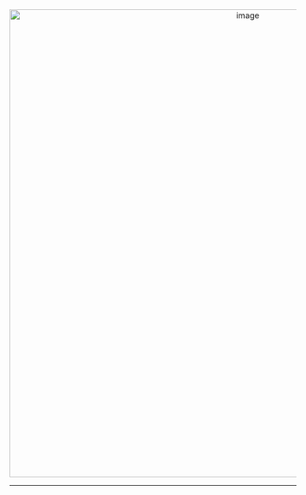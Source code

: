 <div align="center"><img width="821" alt="image" src="https://github.com/Cyballistics/.github/assets/11415591/24deea79-c35d-4114-85df-bb3abde5c9f0"></div>
<hr/>
